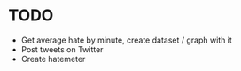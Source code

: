 TODO
================================

* Get average hate by minute, create dataset / graph with it
* Post tweets on Twitter
* Create hatemeter
